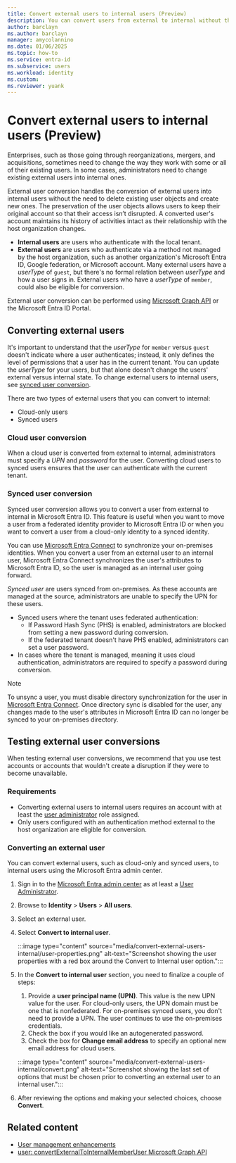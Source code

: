 ```yaml
---
title: Convert external users to internal users (Preview)
description: You can convert users from external to internal without the need to recreate them.
author: barclayn
ms.author: barclayn
manager: amycolannino
ms.date: 01/06/2025
ms.topic: how-to
ms.service: entra-id
ms.subservice: users
ms.workload: identity
ms.custom: 
ms.reviewer: yuank
---
```


# Convert external users to internal users (Preview)

Enterprises, such as those going through reorganizations, mergers, and acquisitions, sometimes need to change the way they work with some or all of their existing users. In some cases, administrators need to change existing external users into internal ones. 

External user conversion handles the conversion of external users into internal users without the need to delete  existing user objects and create new ones. The preservation of the user objects allows users to keep their original account so that their access isn’t disrupted. A converted user's account maintains its history of activities intact as their relationship with the host organization changes.

- **Internal users** are users who authenticate with the local tenant.
- **External users** are users who authenticate via a method not managed by the host organization, such as another organization's Microsoft Entra ID, Google federation, or Microsoft account. Many external users have a *userType* of `guest`, but there's no formal relation between *userType* and how a user signs in. External users who have a *userType* of `member`, could also be eligible for conversion.

External user conversion can be performed using [Microsoft Graph API](https://graph.microsoft.com) or the Microsoft Entra ID Portal.

## Converting external users

It's important to understand that the *userType* for `member` versus `guest` doesn't indicate where a user authenticates; instead, it only defines the level of permissions that a user has in the current tenant. You can update the *userType* for your users, but that alone doesn't change the users' external versus internal state. To change external users to internal users, see [synced user conversion](#synced-user-conversion).

There are two types of external users that you can convert to internal:

- Cloud-only users
- Synced users 

### Cloud user conversion

When a cloud user is converted from external to internal, administrators must specify a *UPN* and *password* for the user. Converting cloud users to synced users ensures that the user can authenticate with the current tenant.

### Synced user conversion

Synced user conversion allows you to convert a user from external to internal in Microsoft Entra ID. This feature is useful when you want to move a user from a federated identity provider to Microsoft Entra ID or when you want to convert a user from a cloud-only identity to a synced identity.

You can use [Microsoft Entra Connect](~/identity/hybrid/connect/whatis-azure-ad-connect.md) to synchronize your on-premises identities. When you convert a user from an external user to an internal user, Microsoft Entra Connect synchronizes the user's attributes to Microsoft Entra ID, so the user is managed as an internal user going forward.

 *Synced user* are users synced from on-premises. As these accounts are managed at the source, administrators are unable to specify the UPN for these users.

- Synced users where the tenant uses federated authentication:
  - If Password Hash Sync (PHS) is enabled, administrators are blocked from setting a new password during conversion. 
  - If the federated tenant doesn't have PHS enabled, administrators can set a user password.
- In cases where the tenant is managed, meaning it uses cloud authentication, administrators are required to specify a password during conversion.

> [!NOTE]
>To unsync a user, you must disable directory synchronization for the user in [Microsoft Entra Connect](~/identity/hybrid/connect/whatis-azure-ad-connect.md). Once directory sync is disabled for the user, any changes made to the user's attributes in Microsoft Entra ID can no longer be synced to your on-premises directory.

## Testing external user conversions

When testing external user conversions, we recommend that you use test accounts or accounts that wouldn't create a disruption if they were to become unavailable.

### Requirements

- Converting external users to internal users requires an account with at least the [user administrator](~/identity/role-based-access-control/permissions-reference.md#user-administrator) role assigned.
- Only users configured with an authentication method external to the host organization are eligible for conversion. 

### Converting an external user

You can convert external users, such as cloud-only and synced users, to internal users using the Microsoft Entra admin center. 

1. Sign in to the [Microsoft Entra admin center](https://entra.microsoft.com) as at least a [User Administrator](~/identity/role-based-access-control/permissions-reference.md#user-administrator).

1. Browse to **Identity** > **Users** > **All users**.

1. Select an external user.
1. Select **Convert to internal user**.

    :::image type="content" source="media/convert-external-users-internal/user-properties.png" alt-text="Screenshot showing the user properties with a red box around the Convert to Internal user option.":::

1. In the **Convert to internal user** section, you need to finalize a couple of steps:
    1. Provide a **user principal name (UPN)**. This value is the new UPN value for the user. For cloud-only users, the UPN domain must be one that is nonfederated. For on-premises synced users, you don't need to provide a UPN. The user continues to use the on-premises credentials.
    1. Check the box if you would like an autogenerated password.
    1. Check the box for **Change email address** to specify an optional new email address for cloud users.

    :::image type="content" source="media/convert-external-users-internal/convert.png" alt-text="Screenshot showing the last set of options that must be chosen prior to converting an external user to an internal user.":::

1. After reviewing the options and making your selected choices, choose **Convert**.

## Related content

- [User management enhancements](users-search-enhanced.md)
- [user: convertExternalToInternalMemberUser Microsoft Graph API](/graph/api/user-convertexternaltointernalmemberuser)
